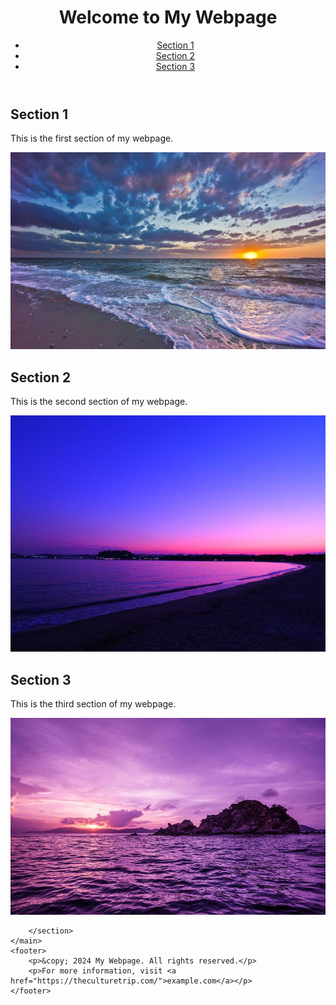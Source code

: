 <!DOCTYPE html>
<html lang="en">
<head>
    <title> Project Of Nature</title>
    <meta charset="UTF-8">
    <meta name="viewport" content="width=device-width, initial-scale=1.0">
</head>
<body>
    <header>
        <h1>Welcome to My Webpage</h1>
        <nav>
            <ul>
                <li><a href="#section1">Section 1</a></li>
                <li><a href="#section2">Section 2</a></li>
                <li><a href="#section3">Section 3</a></li>
            </ul>
        </nav>
    </header>
    <main>
        <section id="section1">
            <h2>Section 1</h2>
            <p>This is the first section of my webpage.</p>
            <img src="img1.jpeg" alt="Image 1">
        </section>
        <section id="section2">
            <h2>Section 2</h2>
            <p>This is the second section of my webpage.</p>
            <img src="img2.jpeg" alt="Image 2">
        </section>
        <section id="section3">
            <h2>Section 3</h2>
            <p>This is the third section of my webpage.</p>
            <img src="img3.jpeg" alt="Image 3">
            
        </section>
    </main>
    <footer>
        <p>&copy; 2024 My Webpage. All rights reserved.</p>
        <p>For more information, visit <a href="https://theculturetrip.com/">example.com</a></p>
    </footer>
</body>
</html>

